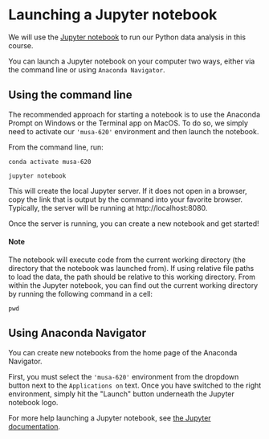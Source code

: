 # Launching a Jupyter notebook

We will use the [Jupyter notebook](https://jupyter-notebook.readthedocs.io/en/stable/) to run our Python data analysis in this course.

You can launch a Jupyter notebook on your computer two ways, either via the command line or using `Anaconda Navigator`.

## Using the command line

The recommended approach for starting a notebook is to use the Anaconda Prompt on Windows or the Terminal app on MacOS. To do so, we simply need to activate our `'musa-620'` environment and then launch the notebook.

From the command line, run:

```
conda activate musa-620
```

```
jupyter notebook
```

This will create the local Jupyter server. If it does not open in a browser, copy the link that is output by the command into your favorite browser. Typically, the server will be running at http://localhost:8080.

Once the server is running, you can create a new notebook and get started!

#### Note

The notebook will execute code from the current working directory (the directory that the notebook was launched from). If using relative file paths to load the data, the path should be relative to this working directory. From within the Jupyter notebook, you can find out the current working directory by running the following command in a cell:

```
pwd
```

## Using Anaconda Navigator

You can create new notebooks from the home page of the Anaconda Navigator.

First, you must select the `'musa-620'` environment from the dropdown button next to the `Applications on` text. Once you have switched to the right environment, simply hit the "Launch" button underneath the Jupyter notebook logo.

For more help launching a Jupyter notebook, see [the Jupyter documentation](https://jupyter.readthedocs.io/en/latest/running.html#running).
